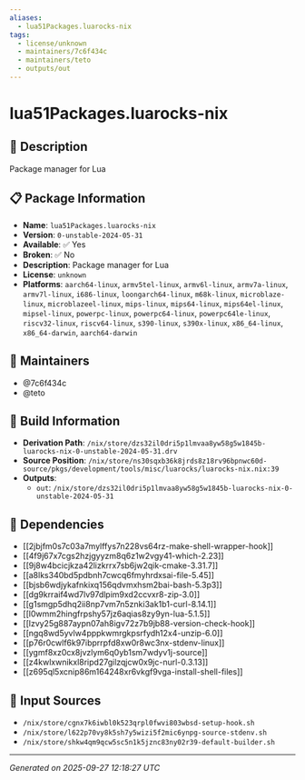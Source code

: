 ```yaml
---
aliases:
  - lua51Packages.luarocks-nix
tags:
  - license/unknown
  - maintainers/7c6f434c
  - maintainers/teto
  - outputs/out
---
```


# lua51Packages.luarocks-nix

## 📝 Description

Package manager for Lua

## 📋 Package Information

- **Name**: `lua51Packages.luarocks-nix`
- **Version**: `0-unstable-2024-05-31`
- **Available**: ✅ Yes
- **Broken**: ✅ No
- **Description**: Package manager for Lua
- **License**: `unknown`
- **Platforms**: `aarch64-linux`, `armv5tel-linux`, `armv6l-linux`, `armv7a-linux`, `armv7l-linux`, `i686-linux`, `loongarch64-linux`, `m68k-linux`, `microblaze-linux`, `microblazeel-linux`, `mips-linux`, `mips64-linux`, `mips64el-linux`, `mipsel-linux`, `powerpc-linux`, `powerpc64-linux`, `powerpc64le-linux`, `riscv32-linux`, `riscv64-linux`, `s390-linux`, `s390x-linux`, `x86_64-linux`, `x86_64-darwin`, `aarch64-darwin`
## 👥 Maintainers

- @7c6f434c
- @teto


## 🔧 Build Information

- **Derivation Path**: `/nix/store/dzs32il0dri5p1lmvaa8yw58g5w1845b-luarocks-nix-0-unstable-2024-05-31.drv`
- **Source Position**: `/nix/store/ns30sqxb36k8jrds8z18rv96bpnwc60d-source/pkgs/development/tools/misc/luarocks/luarocks-nix.nix:39`
- **Outputs**:
  - `out`:  `/nix/store/dzs32il0dri5p1lmvaa8yw58g5w1845b-luarocks-nix-0-unstable-2024-05-31`

## 🔗 Dependencies

- [[2jbjfm0s7c03a7mylffys7n228vs64rz-make-shell-wrapper-hook]]
- [[4f9j67x7cgs2hzjgyyzm8q6z1w2vgy41-which-2.23]]
- [[9j8w4bcicjkza42lizkrrx7sb6jw2qik-cmake-3.31.7]]
- [[a8lks340bd5pdbnh7cwcq6fmyhrdxsai-file-5.45]]
- [[bjsb6wdjykafnkixq156qdvmxhsm2bai-bash-5.3p3]]
- [[dg9krraif4wd7lv97dlpim9xd2ccvxr8-zip-3.0]]
- [[g1smgp5dhq2ii8np7vm7n5znki3ak1b1-curl-8.14.1]]
- [[l0wmm2hingfrpshy57jz6aqias8zy9yn-lua-5.1.5]]
- [[lzvy25g887aypn07ah8igv72z7b9jb88-version-check-hook]]
- [[ngq8wd5yvlw4pppkwmrgkpsrfydh12x4-unzip-6.0]]
- [[p76r0cwlf6k97ibprrpfd8xw0r8wc3nx-stdenv-linux]]
- [[ygmf8xz0cx8jvzlym6q0yb1sm7wdyv1j-source]]
- [[z4kwlxwnikxl8ripd27gilzqjcw0x9jc-nurl-0.3.13]]
- [[z695ql5xcnip86m164248xr6vkgf9vga-install-shell-files]]

## 📁 Input Sources

- `/nix/store/cgnx7k6iwbl0k523qrpl0fwvi803wbsd-setup-hook.sh`
- `/nix/store/l622p70vy8k5sh7y5wizi5f2mic6ynpg-source-stdenv.sh`
- `/nix/store/shkw4qm9qcw5sc5n1k5jznc83ny02r39-default-builder.sh`

---
*Generated on 2025-09-27 12:18:27 UTC*
